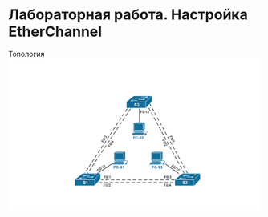 # Лабораторная работа. Настройка EtherChannel

Топология
![](https://github.com/Samsonvl/network-otus/blob/master/labs/lab04/Screenshots/topology.png)

